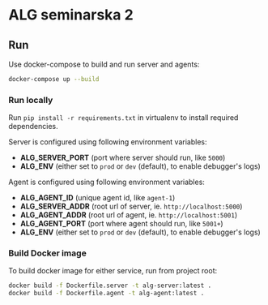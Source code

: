 # ALG seminarska 2

## Run 

Use docker-compose to build and run server and agents:

```bash
docker-compose up --build
```

### Run locally

Run `pip install -r requirements.txt` in virtualenv to install required dependencies.

Server is configured using following environment variables:
* **ALG_SERVER_PORT** (port where server should run, like `5000`)
* **ALG_ENV** (either set to `prod` or `dev` (default), to enable debugger's logs)

Agent is configured using following environment variables:
* **ALG_AGENT_ID** (unique agent id, like `agent-1`)
* **ALG_SERVER_ADDR** (root url of server, ie. `http://localhost:5000`)
* **ALG_AGENT_ADDR** (root url of agent, ie. `http://localhost:5001`)
* **ALG_AGENT_PORT** (port where agent should run, like `5001+`)
* **ALG_ENV** (either set to `prod` or `dev` (default), to enable debugger's logs)


### Build Docker image
To build docker image for either service, run from project root:
```bash
docker build -f Dockerfile.server -t alg-server:latest .
docker build -f Dockerfile.agent -t alg-agent:latest .
```
